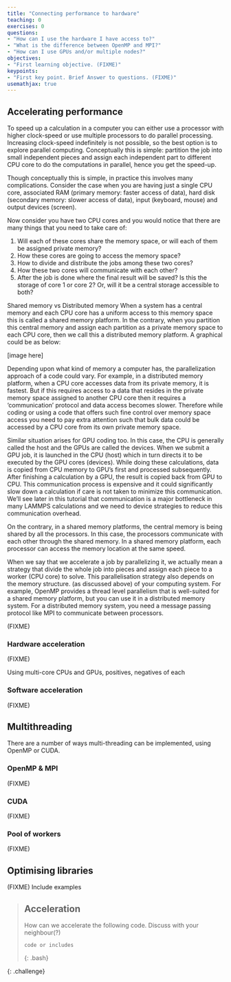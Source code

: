 ```yaml
---
title: "Connecting performance to hardware"
teaching: 0
exercises: 0
questions:
- "How can I use the hardware I have access to?"
- "What is the difference between OpenMP and MPI?"
- "How can I use GPUs and/or multiple nodes?"
objectives:
- "First learning objective. (FIXME)"
keypoints:
- "First key point. Brief Answer to questions. (FIXME)"
usemathjax: true
---
```


## Accelerating performance

To speed up a calculation in a computer you can either use a processor with higher clock-speed or use multiple processors to do parallel processing. Increasing clock-speed indefinitely is not possible, so the best option is to explore parallel computing. Conceptually this is simple: partition the job into small independent pieces and assign each independent part to different CPU core to do the computations in parallel, hence you get the speed-up. 

Though conceptually this is simple, in practice this involves many complications. Consider the case when you are having just a single CPU core, associated RAM (primary memory: faster access of data), hard disk (secondary memory: slower access of data), input (keyboard, mouse) and output devices (screen). 

Now consider you have two CPU cores and you would notice that there are many things that you need to take care of: 
1.	Will each of these cores share the memory space, or will each of them be assigned private memory? 
2.	How these cores are going to access the memory space?
3.	How to divide and distribute the jobs among these two cores?
4.	How these two cores will communicate with each other?
5.	After the job is done where the final result will be saved? Is this the storage of core 1 or core 2? Or, will it be a central storage accessible to both?

Shared memory vs Distributed memory
When a system has a central memory and each CPU core has a uniform access to this memory space this is called a shared memory platform. In the contrary, when you partition this central memory and assign each partition as a private memory space to each CPU core, then we call this a distributed memory platform. A graphical could be as below:

[image here]

Depending upon what kind of memory a computer has, the parallelization approach of a code could vary. For example, in a distributed memory platform, when a CPU core accesses data from its private memory, it is fastest. But if this requires access to a data that resides in the private memory space assigned to another CPU core then it requires a ‘communication’ protocol and data access becomes slower. Therefore while coding or using a code that offers such fine control over memory space access you need to pay extra attention such that bulk data could be accessed by a CPU core from its own private memory space. 

Similar situation arises for GPU coding too. In this case, the CPU is generally called the host and the GPUs are called the devices. When we submit a GPU job, it is launched in the CPU (host) which in turn directs it to be executed by the GPU cores (devices). While doing these calculations, data is copied from CPU memory to GPU’s first and processed subsequently. After finishing a calculation by a GPU, the result is copied back from GPU to CPU. This communication process is expensive and it could significantly slow down a calculation if care is not taken to minimize this communication. We’ll see later in this tutorial that communication is a major bottleneck in many LAMMPS calculations and we need to device strategies to reduce this communication overhead.  

On the contrary, in a shared memory platforms, the central memory is being shared by all the processors. In this case, the processors communicate with each other through the shared memory. In a shared memory platform, each processor can access the memory location at the same speed. 

When we say that we accelerate a job by parallelizing it, we actually mean a strategy that divide the whole job into pieces and assign each piece to a worker (CPU core) to solve. This parallelisation strategy also depends on the memory structure. (as discussed above) of your computing system. For example, OpenMP provides a thread level parallelism that is well-suited for a shared memory platform, but you can use it in a distributed memory system. For a distributed memory system, you need a message passing protocol like MPI to communicate between processors. 




(FIXME)

### Hardware acceleration

(FIXME)

Using multi-core CPUs and GPUs, positives, negatives of each

### Software acceleration

(FIXME)

## Multithreading

There are a number of ways multi-threading can be implemented, using OpenMP or CUDA.

### OpenMP & MPI

(FIXME)

### CUDA

(FIXME)

### Pool of workers

(FIXME)

## Optimising libraries

(FIXME) Include examples

> ## Acceleration
>
> How can we accelerate the following code. Discuss with your neighbour(?)
>
> ```
> code or includes
> ```
> {: .bash}
>
{: .challenge}


